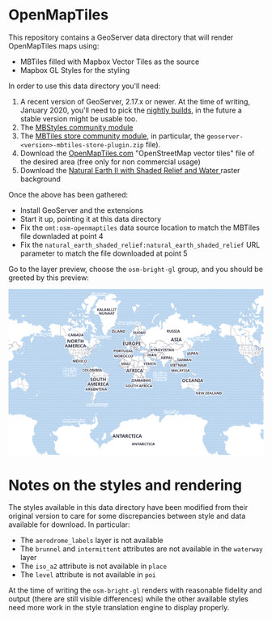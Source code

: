 # OpenMapTiles

This repository contains a GeoServer data directory that will render OpenMapTiles maps using:
* MBTiles filled with Mapbox Vector Tiles as the source
* Mapbox GL Styles for the styling

In order to use this data directory you'll need:
1. A recent version of GeoServer, 2.17.x or newer. At the time of writing, January 2020, you'll need to pick the [nightly builds](https://build.geoserver.org/geoserver/master/), in the future a stable version might be usable too.
2. The [MBStyles community module](https://build.geoserver.org/geoserver/master/community-latest/)
3. The [MBTiles store community module](https://build.geoserver.org/geoserver/master/community-latest), in particular, the ``geoserver-<version>-mbtiles-store-plugin.zip`` file).
4. Download the [OpenMapTiles.com](https://openmaptiles.com/downloads/planet/) "OpenStreetMap vector tiles" file of the desired area (free only for non commercial usage)
5. Download the [Natural Earth II with Shaded Relief and Water
](https://www.naturalearthdata.com/downloads/10m-raster-data/10m-natural-earth-2/) raster background

Once the above has been gathered:
* Install GeoServer and the extensions
* Start it up, pointing it at this data directory
* Fix the ``omt:osm-openmaptiles`` data source location to match the MBTiles file downladed at point 4
* Fix the ``natural_earth_shaded_relief:natural_earth_shaded_relief`` URL parameter to match the file downloaded at point 5

Go to the layer preview, choose the ``osm-bright-gl`` group, and you should be greeted by this preview:

![osm-bright-gl preview](osm-bright-gl.png)

# Notes on the styles and rendering

The styles available in this data directory have been modified from their original version to care for some discrepancies
between style and data available for download. In particular:
* The ``aerodrome_labels`` layer is not available
* The ``brunnel`` and ``intermittent`` attributes are not available in the ``waterway`` layer
* The ``iso_a2`` attribute is not available in ``place``
* The ``level`` attribute is not available in ``poi``

At the time of writing the ``osm-bright-gl`` renders with reasonable fidelity and output (there are still visible differences) 
while the other available styles need more work in the style translation engine to display properly.
